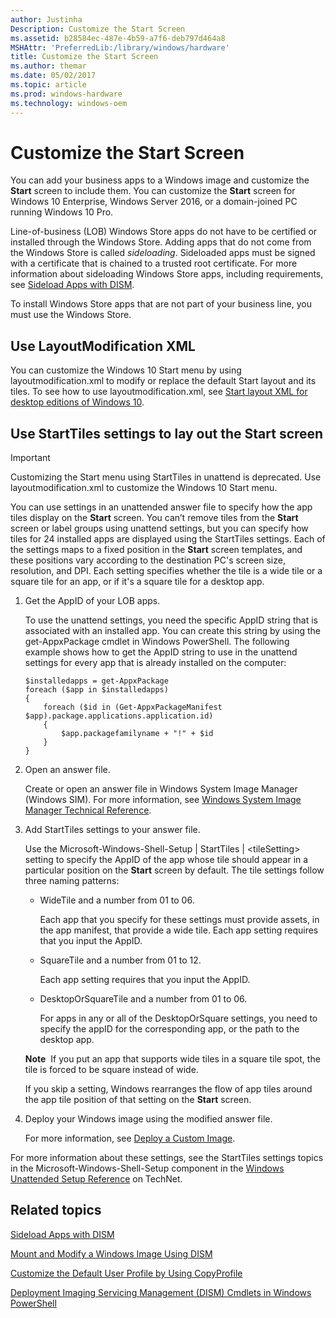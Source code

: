 ```yaml
---
author: Justinha
Description: Customize the Start Screen
ms.assetid: b28584ec-487e-4b59-a7f6-deb797d464a8
MSHAttr: 'PreferredLib:/library/windows/hardware'
title: Customize the Start Screen
ms.author: themar
ms.date: 05/02/2017
ms.topic: article
ms.prod: windows-hardware
ms.technology: windows-oem
---
```


# Customize the Start Screen


You can add your business apps to a Windows image and customize the **Start** screen to include them. You can customize the **Start** screen for Windows 10 Enterprise, Windows Server 2016, or a domain-joined PC running Windows 10 Pro.

Line-of-business (LOB) Windows Store apps do not have to be certified or installed through the Windows Store. Adding apps that do not come from the Windows Store is called *sideloading*. Sideloaded apps must be signed with a certificate that is chained to a trusted root certificate. For more information about sideloading Windows Store apps, including requirements, see [Sideload Apps with DISM](sideload-apps-with-dism-s14.md).

To install Windows Store apps that are not part of your business line, you must use the Windows Store.

## <span id="BKMK_layoutmodificationxml"></span> Use LayoutModification XML

You can customize the Windows 10 Start menu by using layoutmodification.xml to modify or replace the default Start layout and its tiles. To see how to use layoutmodification.xml, see [Start layout XML for desktop editions of Windows 10](https://docs.microsoft.com/en-us/windows/configuration/start-layout-xml-desktop).


## <span id="BKMK_StartTiles"></span><span id="bkmk_starttiles"></span><span id="BKMK_STARTTILES"></span>Use StartTiles settings to lay out the Start screen

> [!IMPORTANT]
> Customizing the Start menu using StartTiles in unattend is deprecated. Use layoutmodification.xml to customize the Windows 10 Start menu.

You can use settings in an unattended answer file to specify how the app tiles display on the **Start** screen. You can’t remove tiles from the **Start** screen or label groups using unattend settings, but you can specify how tiles for 24 installed apps are displayed using the StartTiles settings. Each of the settings maps to a fixed position in the **Start** screen templates, and these positions vary according to the destination PC's screen size, resolution, and DPI. Each setting specifies whether the tile is a wide tile or a square tile for an app, or if it's a square tile for a desktop app.

1.  Get the AppID of your LOB apps.

    To use the unattend settings, you need the specific AppID string that is associated with an installed app. You can create this string by using the get-AppxPackage cmdlet in Windows PowerShell. The following example shows how to get the AppID string to use in the unattend settings for every app that is already installed on the computer:

    ```
    $installedapps = get-AppxPackage
    foreach ($app in $installedapps)
    {
        foreach ($id in (Get-AppxPackageManifest $app).package.applications.application.id)
        {
            $app.packagefamilyname + "!" + $id
        }
    }
    ```

2.  Open an answer file.

    Create or open an answer file in Windows System Image Manager (Windows SIM). For more information, see [Windows System Image Manager Technical Reference](https://msdn.microsoft.com/library/windows/hardware/dn922445).

3.  Add StartTiles settings to your answer file.

    Use the Microsoft-Windows-Shell-Setup | StartTiles | &lt;tileSetting&gt; setting to specify the AppID of the app whose tile should appear in a particular position on the **Start** screen by default. The tile settings follow three naming patterns:

    -   WideTile and a number from 01 to 06.

        Each app that you specify for these settings must provide assets, in the app manifest, that provide a wide tile. Each app setting requires that you input the AppID.

    -   SquareTile and a number from 01 to 12.

        Each app setting requires that you input the AppID.

    -   DesktopOrSquareTile and a number from 01 to 06.

        For apps in any or all of the DesktopOrSquare settings, you need to specify the appID for the corresponding app, or the path to the desktop app.

    **Note**  If you put an app that supports wide tiles in a square tile spot, the tile is forced to be square instead of wide.

    If you skip a setting, Windows rearranges the flow of app tiles around the app tile position of that setting on the **Start** screen.

4.  Deploy your Windows image using the modified answer file.

    For more information, see [Deploy a Custom Image](deploy-a-custom-image.md).

For more information about these settings, see the StartTiles settings topics in the Microsoft-Windows-Shell-Setup component in the [Windows Unattended Setup Reference](http://go.microsoft.com/fwlink/?LinkId=206281) on TechNet.

## <span id="related_topics"></span>Related topics


[Sideload Apps with DISM](sideload-apps-with-dism-s14.md)

[Mount and Modify a Windows Image Using DISM](mount-and-modify-a-windows-image-using-dism.md)

[Customize the Default User Profile by Using CopyProfile](customize-the-default-user-profile-by-using-copyprofile.md)

[Deployment Imaging Servicing Management (DISM) Cmdlets in Windows PowerShell](http://go.microsoft.com/fwlink/?LinkId=239926)

 

 






